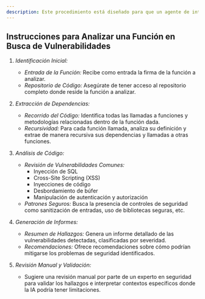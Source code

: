 ```yaml
---
description: Este procedimiento está diseñado para que un agente de inteligencia artificial pueda analizar recursivamente una función en un código fuente y sus dependencias, identificando posibles vulnerabilidades de seguridad.
---
```


## Instrucciones para Analizar una Función en Busca de Vulnerabilidades

1. *Identificación Inicial:*
   - *Entrada de la Función:* Recibe como entrada la firma de la función a analizar.
   - *Repositorio de Código:* Asegúrate de tener acceso al repositorio completo donde reside la función a analizar.

2. *Extracción de Dependencias:*
   - *Recorrido del Código:* Identifica todas las llamadas a funciones y metodologías relacionadas dentro de la función dada.
   - *Recursividad:* Para cada función llamada, analiza su definición y extrae de manera recursiva sus dependencias y llamadas a otras funciones.

3. *Análisis de Código:*
   - *Revisión de Vulnerabilidades Comunes:*
     - Inyección de SQL
     - Cross-Site Scripting (XSS)
     - Inyecciones de código
     - Desbordamiento de búfer
     - Manipulación de autenticación y autorización
   - *Patrones Seguros:* Busca la presencia de controles de seguridad como sanitización de entradas, uso de bibliotecas seguras, etc.

4. *Generación de Informes:*
   - *Resumen de Hallazgos:* Genera un informe detallado de las vulnerabilidades detectadas, clasificadas por severidad.
   - *Recomendaciones:* Ofrece recomendaciones sobre cómo podrían mitigarse los problemas de seguridad identificados.

5. *Revisión Manual y Validación:*
   - Sugiere una revisión manual por parte de un experto en seguridad para validar los hallazgos e interpretar contextos específicos donde la IA podría tener limitaciones.
